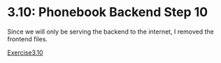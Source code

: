 # 3.10: Phonebook Backend Step 10

Since we will only be serving the backend to the internet, I removed the frontend files.

[Exercise3.10](https://part3exercise3-10.onrender.com)


